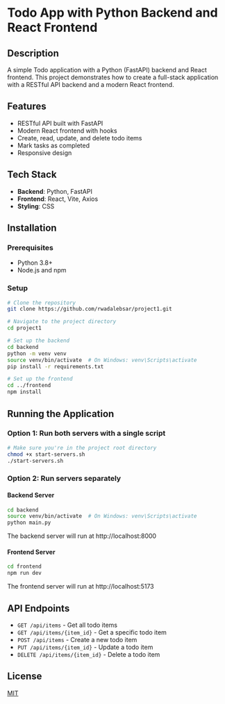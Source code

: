 # Todo App with Python Backend and React Frontend

## Description
A simple Todo application with a Python (FastAPI) backend and React frontend. This project demonstrates how to create a full-stack application with a RESTful API backend and a modern React frontend.

## Features
- RESTful API built with FastAPI
- Modern React frontend with hooks
- Create, read, update, and delete todo items
- Mark tasks as completed
- Responsive design

## Tech Stack
- **Backend**: Python, FastAPI
- **Frontend**: React, Vite, Axios
- **Styling**: CSS

## Installation

### Prerequisites
- Python 3.8+
- Node.js and npm

### Setup

```bash
# Clone the repository
git clone https://github.com/rwadalebsar/project1.git

# Navigate to the project directory
cd project1

# Set up the backend
cd backend
python -m venv venv
source venv/bin/activate  # On Windows: venv\Scripts\activate
pip install -r requirements.txt

# Set up the frontend
cd ../frontend
npm install
```

## Running the Application

### Option 1: Run both servers with a single script
```bash
# Make sure you're in the project root directory
chmod +x start-servers.sh
./start-servers.sh
```

### Option 2: Run servers separately

#### Backend Server
```bash
cd backend
source venv/bin/activate  # On Windows: venv\Scripts\activate
python main.py
```
The backend server will run at http://localhost:8000

#### Frontend Server
```bash
cd frontend
npm run dev
```
The frontend server will run at http://localhost:5173

## API Endpoints

- `GET /api/items` - Get all todo items
- `GET /api/items/{item_id}` - Get a specific todo item
- `POST /api/items` - Create a new todo item
- `PUT /api/items/{item_id}` - Update a todo item
- `DELETE /api/items/{item_id}` - Delete a todo item

## License
[MIT](https://choosealicense.com/licenses/mit/)
